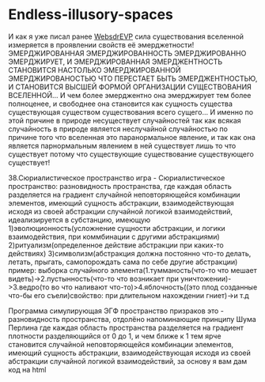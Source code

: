 # Endless-illusory-spaces
И как я уже писал ранее [WebsdrEVP](https://github.com/MakarovDs777/WebSDR-EVP) сила существования вселенной измеряется в проявлении свойств её эмерджетности! ЭМЕРДЖИРОВАННАЯ ЭМЕРДЖИРОВАННОСТЬ ЭМЕРДЖИРОВАННО ЭМЕРДЖИРУЕТ, И ЭМЕРДЖИРОВАННАЯ ЭМЕРДЖЕНТНОСТЬ СТАНОВИТСЯ НАСТОЛЬКО ЭМЕРДЖИРОВАННОЙ ЭМЕРДЖИРОВАНОСТЬЮ ЧТО ПЕРЕСТАЕТ БЫТЬ ЭМЕРДЖЕНТНОСТЬЮ, И СТАНОВИТСЯ ВЫСШЕЙ ФОРМОЙ ОРГАНИЗАЦИИ СУЩЕСТВОВАНИЯ ВСЕЛЕННОЙ... И чем более эмерджентно она эмерджирует тем более полноценее, и свободнее она становится как сущность существа существующая существом существования всего сущего... И именно по этой причине в природе несуществует случайностей так как всякая случайность в природе является неслучайной случайностью по причине того что вселенная это паранормальное явление, и так как она является парнормальным явлением в ней существует лишь то что существует потому что существующие существование существующего существует!

38.Сюриалистическое пространство игра - Сюриалистическое пространство: разновидность пространства, где каждая область разделяется на градиент случайной неповторяющейся комбинации элементов, имеющий сущность абстракции, взаимодействующая исходя из своей абстракции случайной логикой взаимодействий, идеализируется в субстанцию, имеющую 1)эволюционность(усложнение сущности абстракции, и логики взаимодействия, при коммбинации с другими абстракциями) 2)ритуализм(определенное действие абстракции при каких-то действиях) 3)символизм(абстракция должна постоянно что-то делать, летать, прыгать, самопорождать сама по себе другие абстракции)
пример: выборка случайного элемента(1.тумманость(что-то что мешает видеть)->2.пустынность(что-то что возникает при уничтожении)->3.ведро(то во что наливают что-то)>4.яблочность((это плод созданные что-бы его съели)свойство: при длительном нахождении гниет)->и т.д

Программа симулирующая ЭГФ пространство призраков это - разновидность пространства, отдолёно напоминающие принципу Шума Перлина где каждая область пространства разделяется на градиент плотности разделяющийся от 0 до 1, и чем ближе к 1 тем ярче становится случайной неповторяющейся комбинации элементов, имеющий сущность абстракции, взаимодействующая исходя из своей абстракции случайной логикой взаимодействий, за основу я вам дам код на html
